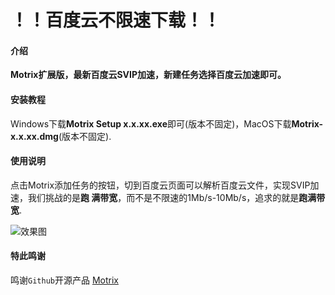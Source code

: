# ！！百度云不限速下载！！

#### 介绍
**Motrix扩展版，最新百度云SVIP加速，新建任务选择百度云加速即可。**

#### 安装教程

Windows下载**Motrix Setup x.x.xx.exe**即可(版本不固定)，MacOS下载**Motrix-x.x.xx.dmg**(版本不固定).

#### 使用说明

点击Motrix添加任务的按钮，切到百度云页面可以解析百度云文件，实现SVIP加速，我们挑战的是**跑
满带宽**，而不是不限速的1Mb/s-10Mb/s，追求的就是**跑满带宽**.

![效果图](https://images.gitee.com/uploads/images/2020/1202/130025_22776d30_8394411.gif)

#### 特此鸣谢

鸣谢`Github`开源产品 [Motrix](https://github.com/agalwood/Motrix)
